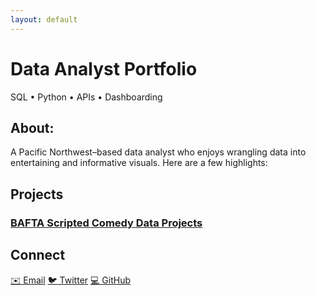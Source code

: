 ```yaml
---
layout: default
---
```


# Data Analyst Portfolio

<p class="subtitle">SQL • Python • APIs • Dashboarding</p>

<section id="about">
  <h2>About:</h2>
  <p>
    A Pacific Northwest–based data analyst who enjoys wrangling data into
    entertaining and informative visuals. Here are a few highlights:
  </p>
</section>

<section id="projects">
  <h2>Projects</h2>
  <div class="projects">
    <div class="project-card">
      <a href="{{ "/bafta-comedy-awards/" | relative_url }}">
        <h3>BAFTA Scripted Comedy Data Projects</h3>
      </a>
    </div>
  </div>
</section>

<section id="contact">
  <h2>Connect</h2>
  <div class="social-links">
    <a href="mailto:masoncolborn@gmail.com">✉️ Email</a>
    <a href="https://twitter.com/relaxedmason">🐦 Twitter</a>
    <a href="https://github.com/relaxedmason">💻 GitHub</a>
  </div>
</section>



